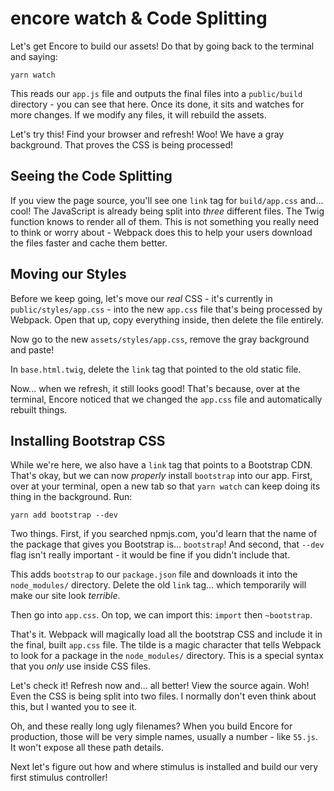 # encore watch & Code Splitting

Let's get Encore to build our assets! Do that by going back to the
terminal and saying:

```terminal
yarn watch
```

This reads our `app.js` file and outputs the final files into a `public/build`
directory - you can see that here. Once its done, it sits and watches for more
changes. If we modify any files, it will rebuild the assets.

Let's try this! Find your browser and refresh! Woo! We have a gray background.
That proves the CSS is being processed!

## Seeing the Code Splitting

If you view the page source, you'll see one `link` tag for `build/app.css`
and... cool! The JavaScript is already being split into *three* different files.
The Twig function knows to render all of them. This is not something you really
need to think or worry about - Webpack does this to help your users download
the files faster and cache them better.

## Moving our Styles

Before we keep going, let's move our *real* CSS - it's currently in
`public/styles/app.css` - into the new `app.css` file that's being processed by
Webpack. Open that up, copy everything inside, then delete the file entirely.

Now go to the new `assets/styles/app.css`, remove the gray background and paste!

In `base.html.twig`, delete the `link` tag that pointed to the old static file.

Now... when we refresh, it still looks good! That's because, over at the terminal,
Encore noticed that we changed the `app.css` file and automatically rebuilt things.

## Installing Bootstrap CSS

While we're here, we also have a `link` tag that points to a Bootstrap CDN. That's
okay, but we can now *properly* install `bootstrap` into our app. First, over at
your terminal, open a new tab so that `yarn watch` can keep doing its thing in the
background. Run:

```terminal
yarn add bootstrap --dev
```

Two things. First, if you searched npmjs.com, you'd learn that the name of the
package that gives you Bootstrap is... `bootstrap`! And second, that `--dev`
flag isn't really important - it would be fine if you didn't include that.

This adds `bootstrap` to our `package.json` file and downloads it into the
`node_modules/` directory. Delete the old `link` tag... which temporarily will make
our site look *terrible*.

Then go into `app.css`. On top, we can import this: `import` then `~bootstrap`.

That's it. Webpack will magically load all the bootstrap CSS and include it in
the final, built `app.css` file. The tilde is a magic character that tells
Webpack to look for a package in the `node_modules/` directory. This is a special
syntax that you *only* use inside CSS files.

Let's check it! Refresh now and... all better! View the source again. Woh! Even
the CSS is being split into two files. I normally don't even think about this,
but I wanted you to see it.

Oh, and these really long ugly filenames? When you build Encore for production,
those will be very simple names, usually a number - like `55.js`. It won't expose
all these path details.

Next let's figure out how and where stimulus is installed and build our very
first stimulus controller!
